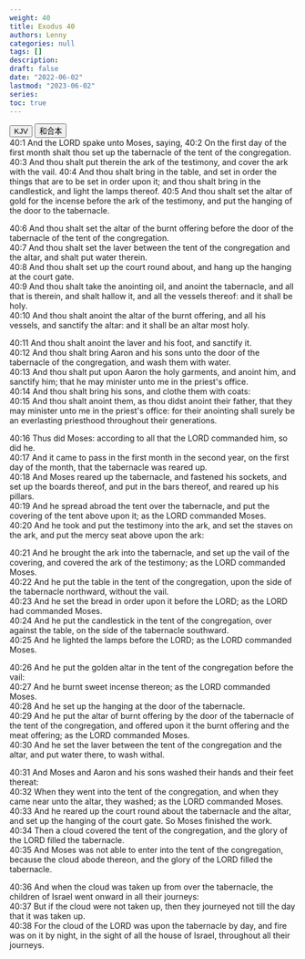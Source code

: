 ```yaml
---
weight: 40
title: Exodus 40
authors: Lenny
categories: null
tags: []
description: 
draft: false
date: "2022-06-02"
lastmod: "2023-06-02"
series: 
toc: true
---
```



<!--more-->

<!-- Tab links -->
<div class="tab">
  <button class="tablinks active" onclick="tablabel(event, 'english')">KJV</button>
  <button class="tablinks" onclick="tablabel(event, 'chinese')">和合本</button>
  
</div>

<!-- Tab content -->
<div id="english" class="tabcontent" style="display:block">
40:1 And the LORD spake unto Moses, saying,  
40:2 On the first day of the first month shalt thou set up the tabernacle of the tent of the congregation.  
40:3 And thou shalt put therein the ark of the testimony, and cover the ark with the vail.  
40:4 And thou shalt bring in the table, and set in order the things that are to be set in order upon it; and thou shalt bring in the candlestick, and light the lamps thereof.  
40:5 And thou shalt set the altar of gold for the incense before the ark of the testimony, and put the hanging of the door to the tabernacle.  

40:6 And thou shalt set the altar of the burnt offering before the door of the tabernacle of the tent of the congregation.  
40:7 And thou shalt set the laver between the tent of the congregation and the altar, and shalt put water therein.  
40:8 And thou shalt set up the court round about, and hang up the hanging at the court gate.  
40:9 And thou shalt take the anointing oil, and anoint the tabernacle, and all that is therein, and shalt hallow it, and all the vessels thereof: and it shall be holy.  
40:10 And thou shalt anoint the altar of the burnt offering, and all his vessels, and sanctify the altar: and it shall be an altar most holy.  

40:11 And thou shalt anoint the laver and his foot, and sanctify it.  
40:12 And thou shalt bring Aaron and his sons unto the door of the tabernacle of the congregation, and wash them with water.  
40:13 And thou shalt put upon Aaron the holy garments, and anoint him, and sanctify him; that he may minister unto me in the priest's office.  
40:14 And thou shalt bring his sons, and clothe them with coats:  
40:15 And thou shalt anoint them, as thou didst anoint their father, that they may minister unto me in the priest's office: for their anointing shall surely be an everlasting priesthood throughout their generations.  

40:16 Thus did Moses: according to all that the LORD commanded him, so did he.  
40:17 And it came to pass in the first month in the second year, on the first day of the month, that the tabernacle was reared up.  
40:18 And Moses reared up the tabernacle, and fastened his sockets, and set up the boards thereof, and put in the bars thereof, and reared up his pillars.  
40:19 And he spread abroad the tent over the tabernacle, and put the covering of the tent above upon it; as the LORD commanded Moses.  
40:20 And he took and put the testimony into the ark, and set the staves on the ark, and put the mercy seat above upon the ark:  

40:21 And he brought the ark into the tabernacle, and set up the vail of the covering, and covered the ark of the testimony; as the LORD commanded Moses.  
40:22 And he put the table in the tent of the congregation, upon the side of the tabernacle northward, without the vail.  
40:23 And he set the bread in order upon it before the LORD; as the LORD had commanded Moses.  
40:24 And he put the candlestick in the tent of the congregation, over against the table, on the side of the tabernacle southward.  
40:25 And he lighted the lamps before the LORD; as the LORD commanded Moses.  

40:26 And he put the golden altar in the tent of the congregation before the vail:  
40:27 And he burnt sweet incense thereon; as the LORD commanded Moses.  
40:28 And he set up the hanging at the door of the tabernacle.  
40:29 And he put the altar of burnt offering by the door of the tabernacle of the tent of the congregation, and offered upon it the burnt offering and the meat offering; as the LORD commanded Moses.  
40:30 And he set the laver between the tent of the congregation and the altar, and put water there, to wash withal.  

40:31 And Moses and Aaron and his sons washed their hands and their feet thereat:  
40:32 When they went into the tent of the congregation, and when they came near unto the altar, they washed; as the LORD commanded Moses.  
40:33 And he reared up the court round about the tabernacle and the altar, and set up the hanging of the court gate. So Moses finished the work.  
40:34 Then a cloud covered the tent of the congregation, and the glory of the LORD filled the tabernacle.  
40:35 And Moses was not able to enter into the tent of the congregation, because the cloud abode thereon, and the glory of the LORD filled the tabernacle.  

40:36 And when the cloud was taken up from over the tabernacle, the children of Israel went onward in all their journeys:  
40:37 But if the cloud were not taken up, then they journeyed not till the day that it was taken up.  
40:38 For the cloud of the LORD was upon the tabernacle by day, and fire was on it by night, in the sight of all the house of Israel, throughout all their journeys.  

</div>


<div id="chinese" class="tabcontent" style="display:block">


</div>


